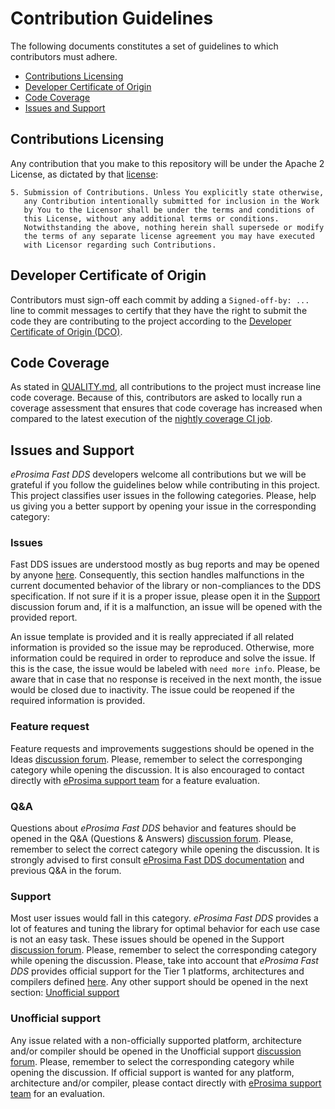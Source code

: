 # Contribution Guidelines

The following documents constitutes a set of guidelines to which contributors must adhere.

* [Contributions Licensing](#contributions-licensing)
* [Developer Certificate of Origin](#developer-certificate-of-origin)
* [Code Coverage](#code-coverage)
* [Issues and Support](#issue-and-support)

## Contributions Licensing

Any contribution that you make to this repository will
be under the Apache 2 License, as dictated by that
[license](http://www.apache.org/licenses/LICENSE-2.0.html):

~~~
5. Submission of Contributions. Unless You explicitly state otherwise,
   any Contribution intentionally submitted for inclusion in the Work
   by You to the Licensor shall be under the terms and conditions of
   this License, without any additional terms or conditions.
   Notwithstanding the above, nothing herein shall supersede or modify
   the terms of any separate license agreement you may have executed
   with Licensor regarding such Contributions.
~~~

## Developer Certificate of Origin

Contributors must sign-off each commit by adding a `Signed-off-by: ...`
line to commit messages to certify that they have the right to submit
the code they are contributing to the project according to the
[Developer Certificate of Origin (DCO)](https://developercertificate.org/).

## Code Coverage

As stated in [QUALITY.md](QUALITY.md), all contributions to the project must increase line code coverage.
Because of this, contributors are asked to locally run a coverage assessment that ensures that code coverage has increased when compared to the latest execution of the [nightly coverage CI job](http://jenkins.eprosima.com:8080/job/nightly_fastdds_coverage_linux/).

## Issues and Support

*eProsima Fast DDS* developers welcome all contributions but we will be grateful if you follow the guidelines below while contributing in this project.
This project classifies user issues in the following categories.
Please, help us giving you a better support by opening your issue in the corresponding category:

### Issues

Fast DDS issues are understood mostly as bug reports and may be opened by anyone [here](https://github.com/JLBuenoLopez-eProsima/rmw_fastrtps/issues/new/choose).
Consequently, this section handles malfunctions in the current documented behavior of the library or non-compliances to the DDS specification.
If not sure if it is a proper issue, please open it in the [Support](#support) discussion forum and, if it is a malfunction, an issue will be opened with the provided report.

An issue template is provided and it is really appreciated if all related information is provided so the issue may be reproduced.
Otherwise, more information could be required in order to reproduce and solve the issue.
If this is the case, the issue would be labeled with `need more info`.
Please, be aware that in case that no response is received in the next month, the issue would be closed due to inactivity.
The issue could be reopened if the required information is provided.

### Feature request

Feature requests and improvements suggestions should be opened in the Ideas [discussion forum](https://github.com/eProsima/Fast-DDS/discussions/new).
Please, remember to select the corresponging category while opening the discussion.
It is also encouraged to contact directly with [eProsima support team](https://github.com/eProsima/Fast-DDS#getting-help) for a feature evaluation.

### Q&A

Questions about *eProsima Fast DDS* behavior and features should be opened in the Q&A (Questions & Answers) [discussion forum](https://github.com/eProsima/Fast-DDS/discussions/new).
Please, remember to select the correct category while opening the discussion.
It is strongly advised to first consult [eProsima Fast DDS documentation](https://fast-dds.docs.eprosima.com/en/latest/) and previous Q&A in the forum.

### Support

Most user issues would fall in this category.
*eProsima Fast DDS* provides a lot of features and tuning the library for optimal behavior for each use case is not an easy task.
These issues should be opened in the Support [discussion forum](https://github.com/eProsima/Fast-DDS/discussions/new).
Please, remember to select the corresponding category while opening the discussion.
Please, take into account that *eProsima Fast DDS* provides official support for the Tier 1 platforms, architectures and compilers defined [here](https://github.com/eProsima/Fast-DDS/blob/master/PLATFORM_SUPPORT.md).
Any other support should be opened in the next section: [Unofficial support](#unofficial-support)

### Unofficial support

Any issue related with a non-officially supported platform, architecture and/or compiler should be opened in the Unofficial support [discussion forum](https://github.com/eProsima/Fast-DDS/discussions/new).
Please, remember to select the corresponding category while opening the discussion.
If official support is wanted for any platform, architecture and/or compiler, please contact directly with [eProsima support team](https://github.com/eProsima/Fast-DDS#getting-help) for an evaluation.

